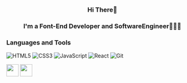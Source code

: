 <h3 align="center">Hi There👋 </h3>
<h3 align="center">I'm a Font-End Developer and SoftwareEngineer👩🏻‍💻 </h3>


### Languages and Tools

![HTML5](https://img.shields.io/badge/HTML5-E34F26?logo=HTML5&logoColor=white&style=for-the-badge)
![CSS3](https://img.shields.io/badge/CSS3-1572B6?logo=CSS3&logoColor=white&style=for-the-badge)
![JavaScript](https://img.shields.io/badge/JavaScript-F7DF1E?logo=JavaScript&logoColor=black&style=for-the-badge)
![React](https://img.shields.io/badge/React-61DAFB?logo=React&logoColor=black&style=for-the-badge)
![Git](https://img.shields.io/badge/Git-F05032?logo=Git&logoColor=white&style=for-the-badge)

<p align="left">
<a href="https://www.github.com/zahrahoseinpour83" target="_blank" rel="noreferrer"><img src="https://raw.githubusercontent.com/danielcranney/readme-generator/main/public/icons/socials/github-dark.svg" width="32" height="32" /></a>
  <a href="https://www.linkedin.com/in/zahra-hoseinpour/" target="_blank" rel="noreferrer"><img src="https://raw.githubusercontent.com/danielcranney/readme-generator/main/public/icons/socials/linkedin.svg" width="32" height="32" /></a>
  </p>
